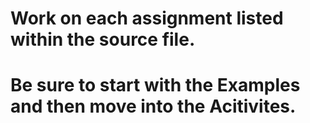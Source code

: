 # Work on each assignment listed within the source file.
# Be sure to start with the Examples and then move into the Acitivites. 
